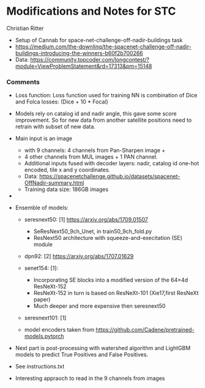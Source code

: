 # Modifications and Notes for STC

Christian Ritter

* Setup of Cannab for space-net-challenge-off-nadir-buildings task
* https://medium.com/the-downlinq/the-spacenet-challenge-off-nadir-buildings-introducing-the-winners-b60f2b700266
* Data: https://community.topcoder.com/longcontest/?module=ViewProblemStatement&rd=17313&pm=15148

### Comments

* Loss function: Loss function used for training NN is combination of Dice and Folca losses: (Dice + 10 * Focal)
* Models rely on catalog id and nadir angle, this gave some score improvement. So for new data from another satellite positions need to retrain with subset of new data.
* Main input is an image
    * with 9 channels: 4 channels from Pan-Sharpen image + 
    * 4 other channels from MUL images + 1 PAN channel.
    * Additional inputs fused with decoder layers: nadir, catalog id one-hot encoded, tile x and y coordinates.
    * Data: https://spacenetchallenge.github.io/datasets/spacenet-OffNadir-summary.html
    * Training data size: 186GB images
* 
* Ensemble of models:
    * seresnext50: [1] https://arxiv.org/abs/1709.01507
        * SeResNext50_9ch_Unet, in  train50_9ch_fold.py
        * ResNext50 architecture with squeeze-and-execitation (SE) module
    
    * dpn92: [2] https://arxiv.org/abs/1707.01629
    * senet154: [1]:
        * Incorporating SE blocks into a modified version of the 64×4d ResNeXt-152
        * ResNeXt-152 in turn is based on ResNeXt-101 (Xie17,first ResNeXt paper)
        * Much deeper and more expensive then seresnext50
    * seresnext101: [1]
    * model encoders taken from https://github.com/Cadene/pretrained-models.pytorch
* Next part is post-processing with watershed algorithm and LightGBM models to predict True Positives and False Positives.
* See instructions.txt 

* Interesting appraoch to read in the 9 channels from images